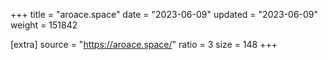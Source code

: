 +++
title = "aroace.space"
date = "2023-06-09"
updated = "2023-06-09"
weight = 151842

[extra]
source = "https://aroace.space/"
ratio = 3
size = 148
+++
